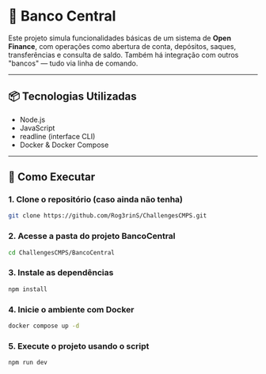 # 🏦 Banco Central

Este projeto simula funcionalidades básicas de um sistema de **Open Finance**, com operações como abertura de conta, depósitos, saques, transferências e consulta de saldo. Também há integração com outros "bancos" — tudo via linha de comando.

---

## 📦 Tecnologias Utilizadas

- Node.js
- JavaScript
- readline (interface CLI)
- Docker & Docker Compose

---


## 🚀 Como Executar

### 1. Clone o repositório (caso ainda não tenha)

```bash
git clone https://github.com/Rog3rinS/ChallengesCMPS.git
```

### 2. Acesse a pasta do projeto BancoCentral

```bash
cd ChallengesCMPS/BancoCentral
```

### 3. Instale as dependências

```bash
npm install
```

### 4. Inicie o ambiente com Docker

```bash
docker compose up -d
```

### 5. Execute o projeto usando o script

```bash
npm run dev
```
